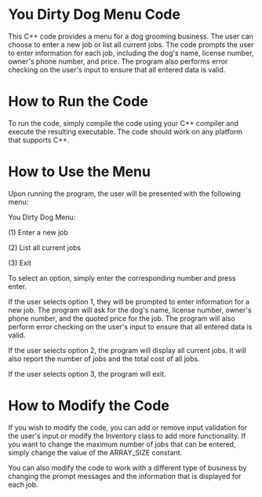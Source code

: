 # You Dirty Dog Menu Code
This C++ code provides a menu for a dog grooming business. The user can choose to enter a new job or list all current jobs. The code prompts the user to enter information for each job, including the dog's name, license number, owner's phone number, and price. The program also performs error checking on the user's input to ensure that all entered data is valid.

# How to Run the Code
To run the code, simply compile the code using your C++ compiler and execute the resulting executable. The code should work on any platform that supports C++.

# How to Use the Menu
Upon running the program, the user will be presented with the following menu:

You Dirty Dog Menu: 

(1) Enter a new job

(2) List all current jobs

(3) Exit

To select an option, simply enter the corresponding number and press enter.

If the user selects option 1, they will be prompted to enter information for a new job. The program will ask for the dog's name, license number, owner's phone number, and the quoted price for the job. The program will also perform error checking on the user's input to ensure that all entered data is valid.

If the user selects option 2, the program will display all current jobs. It will also report the number of jobs and the total cost of all jobs.

If the user selects option 3, the program will exit.

# How to Modify the Code
If you wish to modify the code, you can add or remove input validation for the user's input or modify the Inventory class to add more functionality. If you want to change the maximum number of jobs that can be entered, simply change the value of the ARRAY_SIZE constant.

You can also modify the code to work with a different type of business by changing the prompt messages and the information that is displayed for each job.
